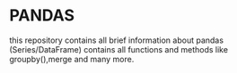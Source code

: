 # PANDAS
this repository contains all brief information about pandas (Series/DataFrame) contains all functions and methods like groupby(),merge and many more.
